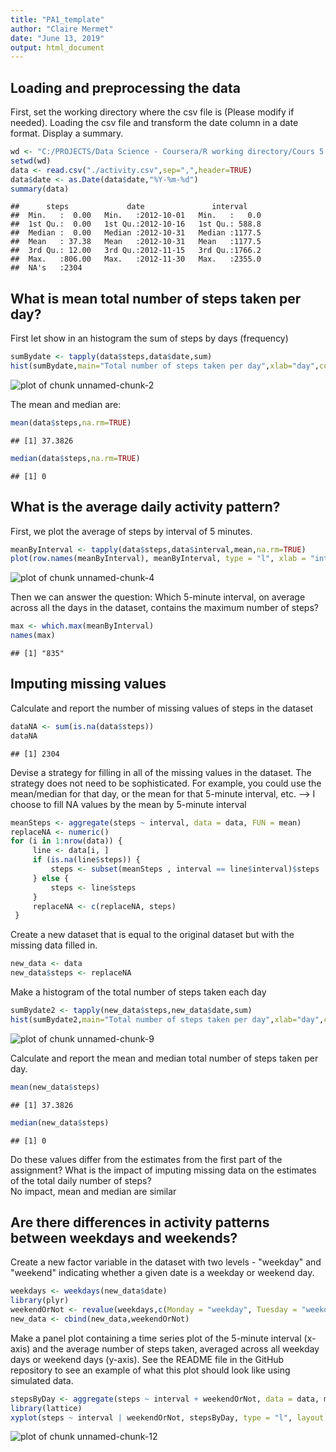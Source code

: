 ```yaml
---
title: "PA1_template"
author: "Claire Mermet"
date: "June 13, 2019"
output: html_document
---
```




## Loading and preprocessing the data

First, set the working directory where the csv file is (Please modify if needed).
Loading the csv file and transform the date column in a date format.
Display a summary.


```r
wd <- "C:/PROJECTS/Data Science - Coursera/R working directory/Cours 5 - Reproducible Research/Semaine 2"
setwd(wd)
data <- read.csv("./activity.csv",sep=",",header=TRUE)
data$date <- as.Date(data$date,"%Y-%m-%d")
summary(data)
```

```
##      steps             date               interval     
##  Min.   :  0.00   Min.   :2012-10-01   Min.   :   0.0  
##  1st Qu.:  0.00   1st Qu.:2012-10-16   1st Qu.: 588.8  
##  Median :  0.00   Median :2012-10-31   Median :1177.5  
##  Mean   : 37.38   Mean   :2012-10-31   Mean   :1177.5  
##  3rd Qu.: 12.00   3rd Qu.:2012-11-15   3rd Qu.:1766.2  
##  Max.   :806.00   Max.   :2012-11-30   Max.   :2355.0  
##  NA's   :2304
```

## What is mean total number of steps taken per day?

First let show in an histogram the sum of steps by days (frequency)


```r
sumBydate <- tapply(data$steps,data$date,sum)
hist(sumBydate,main="Total number of steps taken per day",xlab="day",col="blue")
```

![plot of chunk unnamed-chunk-2](figure/unnamed-chunk-2-1.png)

The mean and median are:


```r
mean(data$steps,na.rm=TRUE)
```

```
## [1] 37.3826
```

```r
median(data$steps,na.rm=TRUE)
```

```
## [1] 0
```

## What is the average daily activity pattern?

First, we plot the average of steps by interval of 5 minutes.


```r
meanByInterval <- tapply(data$steps,data$interval,mean,na.rm=TRUE)
plot(row.names(meanByInterval), meanByInterval, type = "l", xlab = "interval of 5 minutes", ylab = "Average across all Days", main = "Average daily activity pattern",col="blue")
```

![plot of chunk unnamed-chunk-4](figure/unnamed-chunk-4-1.png)

Then we can answer the question: Which 5-minute interval, on average across all the days in the dataset, contains the maximum number of steps?


```r
max <- which.max(meanByInterval)
names(max)
```

```
## [1] "835"
```

## Imputing missing values

Calculate and report the number of missing values of steps in the dataset


```r
dataNA <- sum(is.na(data$steps))
dataNA
```

```
## [1] 2304
```

Devise a strategy for filling in all of the missing values in the dataset. The strategy does not need to be sophisticated. For example, you could use the mean/median for that day, or the mean for that 5-minute interval, etc.
--> I choose to fill NA values by the mean by 5-minute interval


```r
meanSteps <- aggregate(steps ~ interval, data = data, FUN = mean)
replaceNA <- numeric()
for (i in 1:nrow(data)) {
     line <- data[i, ]
     if (is.na(line$steps)) {
         steps <- subset(meanSteps , interval == line$interval)$steps
     } else {
         steps <- line$steps
     }
     replaceNA <- c(replaceNA, steps)
 }
```

Create a new dataset that is equal to the original dataset but with the missing data filled in.


```r
new_data <- data
new_data$steps <- replaceNA 
```

Make a histogram of the total number of steps taken each day


```r
sumBydate2 <- tapply(new_data$steps,new_data$date,sum)
hist(sumBydate2,main="Total number of steps taken per day",xlab="day",col="green")
```

![plot of chunk unnamed-chunk-9](figure/unnamed-chunk-9-1.png)

Calculate and report the mean and median total number of steps taken per day. 


```r
mean(new_data$steps)
```

```
## [1] 37.3826
```

```r
median(new_data$steps)
```

```
## [1] 0
```

Do these values differ from the estimates from the first part of the assignment?
What is the impact of imputing missing data on the estimates of the total daily number of steps?  
No impact, mean and median are similar

## Are there differences in activity patterns between weekdays and weekends?

Create a new factor variable in the dataset with two levels - "weekday" and "weekend" indicating whether a given date is a weekday or weekend day.


```r
weekdays <- weekdays(new_data$date)
library(plyr)
weekendOrNot <- revalue(weekdays,c(Monday = "weekday", Tuesday = "weekday", Wednesday = "weekday", Thursday = "weekday", Friday = "weekday", Saturday = "weekend", Sunday = "weekend"))
new_data <- cbind(new_data,weekendOrNot)
```

Make a panel plot containing a time series plot of the 5-minute interval (x-axis) and the average number of steps taken, averaged across all weekday days or weekend days (y-axis). See the README file in the GitHub repository to see an example of what this plot should look like using simulated data.


```r
stepsByDay <- aggregate(steps ~ interval + weekendOrNot, data = data, mean)
library(lattice)
xyplot(steps ~ interval | weekendOrNot, stepsByDay, type = "l", layout = c(1, 2), xlab = "Interval", ylab = "Number of steps")
```

![plot of chunk unnamed-chunk-12](figure/unnamed-chunk-12-1.png)
